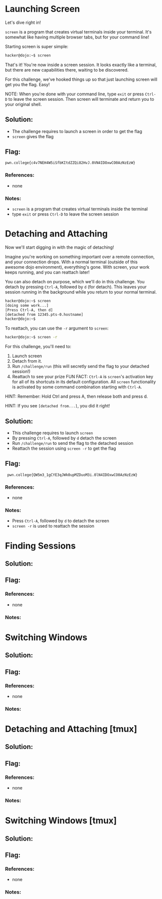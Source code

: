 # Launching Screen

Let's dive right in!

`screen` is a program that creates virtual terminals inside your terminal. It's somewhat like having multiple browser tabs, but for your command line!

Starting screen is super simple:
```sh
hacker@dojo:~$ screen
```
That's it! You're now inside a screen session. It looks exactly like a terminal, but there are new capabilities there, waiting to be discovered.

For this challenge, we've hooked things up so that just launching screen will get you the flag. Easy!

NOTE: When you're done with your command line, type `exit` or press `Ctrl-D` to leave the screen session. Then screen will terminate and return you to your original shell.

## Solution:

- The challenge requires to launch a screen in order to get the flag
- `screen` gives the flag 

## Flag:

```
pwn.college{c4v7NEH4W5iSfbKItdZZQi82HvJ.0VN4IDOxwCO0AzNzEzW}
```

### References:

- none

### Notes:

- `screen` is a program that creates virtual terminals inside the terminal
- type `exit` or press `Ctrl-D` to leave the screen session

# Detaching and Attaching 

Now we'll start digging in with the magic of detaching!

Imagine you're working on something important over a remote connection, and your connection drops. With a normal terminal (outside of this awesome dojo environment), everything's gone. With screen, your work keeps running, and you can reattach later!

You can also detach on purpose, which we'll do in this challenge. You detach by pressing `Ctrl-A`, followed by `d` (for detach). This leaves your session running in the background while you return to your normal terminal.
```sh
hacker@dojo:~$ screen
[doing some work...]
[Press Ctrl-A, then d]
[detached from 12345.pts-0.hostname]
hacker@dojo:~$
```
To reattach, you can use the `-r` argument to `screen`:
```sh
hacker@dojo:~$ screen -r
```
For this challenge, you'll need to:

1. Launch screen
2. Detach from it.
3. Run `/challenge/run` (this will secretly send the flag to your detached session!)
4. Reattach to see your prize
FUN FACT: `Ctrl-A` is `screen`'s activation key for all of its shortcuts in its default configuration. All `screen` functionality is activated by some command combination starting with `Ctrl-A`.

HINT: Remember: Hold Ctrl and press A, then release both and press d.

HINT: If you see `[detached from...]`, you did it right!

## Solution:

- This challenge requires to launch `screen`
- By pressing `Ctrl-A`, followed by `d` detach the screen
- Run `/challenge/run` to send the flag to the detached session
- Reattach the session using `screen -r` to get the flag 

## Flag:

```
 pwn.college{QW5m3_1gCYE3qJWk0upMZDuoM3i.0lN4IDOxwCO0AzNzEzW}
```

### References:

- none

### Notes:

- Press `Ctrl-A`, followed by `d` to detach the screen
- `screen -r` is used to reattach the session 

# Finding Sessions

## Solution:

## Flag:

### References:

- none

### Notes:

# Switching Windows 

## Solution:

## Flag:

### References:

- none

### Notes:

# Detaching and Attaching [tmux]

## Solution:

## Flag:

### References:

- none

### Notes:

# Switching Windows [tmux] 

## Solution:

## Flag:

### References:

- none

### Notes:

